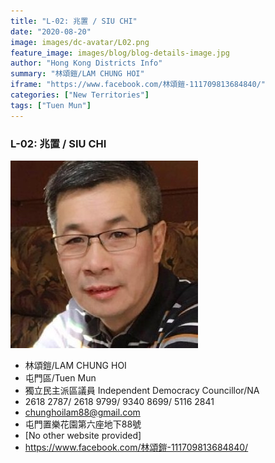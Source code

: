 ```yaml
---
title: "L-02: 兆置 / SIU CHI"
date: "2020-08-20"
image: images/dc-avatar/L02.png
feature_image: images/blog/blog-details-image.jpg
author: "Hong Kong Districts Info"
summary: "林頌鎧/LAM CHUNG HOI"
iframe: "https://www.facebook.com/林頌鎧-111709813684840/"
categories: ["New Territories"]
tags: ["Tuen Mun"]
---
```


### L-02: 兆置 / SIU CHI  
![](/images/dc-avatar/L02.png)  

 - 林頌鎧/LAM CHUNG HOI  
 - 屯門區/Tuen Mun  
 - 獨立民主派區議員 Independent Democracy Councillor/NA  
 - 2618 2787/ 2618 9799/ 9340 8699/ 5116 2841  
 - chunghoilam88@gmail.com  
 - 屯門置樂花園第六座地下88號  
 - [No other website provided]  
 - https://www.facebook.com/林頌鎧-111709813684840/
